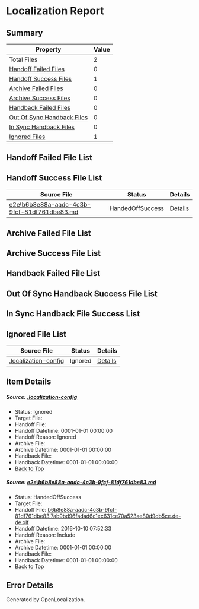 # <a name='report-top'></a> Localization Report

## Summary
 Property | Value 
 -------- | ----- 
 Total Files | 2
[ Handoff Failed Files ](#handoff-failed-list)| 0
[ Handoff Success Files ](#handoff-success-list)| 1
[ Archive Failed Files ](#archive-failed-list)| 0
[ Archive Success Files ](#archive-success-list)| 0
[ Handback Failed Files ](#handback-failed-list)| 0
[ Out Of Sync Handback Files ](#outofsync-handback-success-list)| 0
[ In Sync Handback Files ](#insync-handback-success-list)| 0
[ Ignored Files ](#ignored-list)| 1

## <a name='handoff-failed-list'></a> Handoff Failed File List

## <a name='handoff-success-list'></a> Handoff Success File List
 Source File | Status | Details 
 ----------- | ------ | ------- 
 [e2e\b6b8e88a-aadc-4c3b-9fcf-81df761dbe83.md](https://github.com/OpenLocalizationTestOrg/ol-test0/blob/94ecc48d776bd5ee144fac7b81033114475a3451/e2e/b6b8e88a-aadc-4c3b-9fcf-81df761dbe83.md) | HandedOffSuccess | [Details](#eeee96d0438243b46b767ed7288d9e1e6cac93081)

## <a name='archive-failed-list'></a> Archive Failed File List

## <a name='archive-success-list'></a> Archive Success File List

## <a name='handback-failed-list'></a> Handback Failed File List

## <a name='outofsync-handback-success-list'></a> Out Of Sync Handback Success File List

## <a name='insync-handback-success-list'></a> In Sync Handback File Success List

## <a name='ignored-list'></a> Ignored File List
 Source File | Status | Details 
 ----------- | ------ | ------- 
 [.localization-config](https://github.com/OpenLocalizationTestOrg/ol-test0/blob/94ecc48d776bd5ee144fac7b81033114475a3451/.localization-config) | Ignored | [Details](#c268a05ecaa7ec85942ed632c29928ee5bd6da8d0)

## Item Details
##### <a name='c268a05ecaa7ec85942ed632c29928ee5bd6da8d0'></a> Source: [.localization-config](https://github.com/OpenLocalizationTestOrg/ol-test0/blob/94ecc48d776bd5ee144fac7b81033114475a3451/.localization-config)
* Status: Ignored
* Target File: 
* Handoff File: 
* Handoff Datetime: 0001-01-01 00:00:00
* Handoff Reason: Ignored
* Archive File: 
* Archive Datetime: 0001-01-01 00:00:00
* Handback File: 
* Handback Datetime: 0001-01-01 00:00:00
* [Back to Top](#report-top)

##### <a name='eeee96d0438243b46b767ed7288d9e1e6cac93081'></a> Source: [e2e\b6b8e88a-aadc-4c3b-9fcf-81df761dbe83.md](https://github.com/OpenLocalizationTestOrg/ol-test0/blob/94ecc48d776bd5ee144fac7b81033114475a3451/e2e/b6b8e88a-aadc-4c3b-9fcf-81df761dbe83.md)
* Status: HandedOffSuccess
* Target File: 
* Handoff File: [b6b8e88a-aadc-4c3b-9fcf-81df761dbe83.7ab9bd96fadad6c1ec631ce70a523ae80d9db5ce.de-de.xlf](https://github.com/OpenLocalizationTestOrg/ol-test0-handoff/blob/9c1276b42913759d34563dc97f3bb13090192acf/ol-handoff/OpenLocalizationTestOrg/ol-test0-dede/qimu/ht/b6b8e88a-aadc-4c3b-9fcf-81df761dbe83.7ab9bd96fadad6c1ec631ce70a523ae80d9db5ce.de-de.xlf)
* Handoff Datetime: 2016-10-10 07:52:33
* Handoff Reason: Include
* Archive File: 
* Archive Datetime: 0001-01-01 00:00:00
* Handback File: 
* Handback Datetime: 0001-01-01 00:00:00
* [Back to Top](#report-top)


## Error Details

Generated by OpenLocalization.
